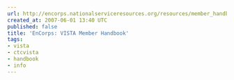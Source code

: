 ```yaml
---
url: http://encorps.nationalserviceresources.org/resources/member_handbook/vista_member_handbook.php
created_at: 2007-06-01 13:40 UTC
published: false
title: 'EnCorps: VISTA Member Handbook'
tags:
- vista
- ctcvista
- handbook
- info
---
```



